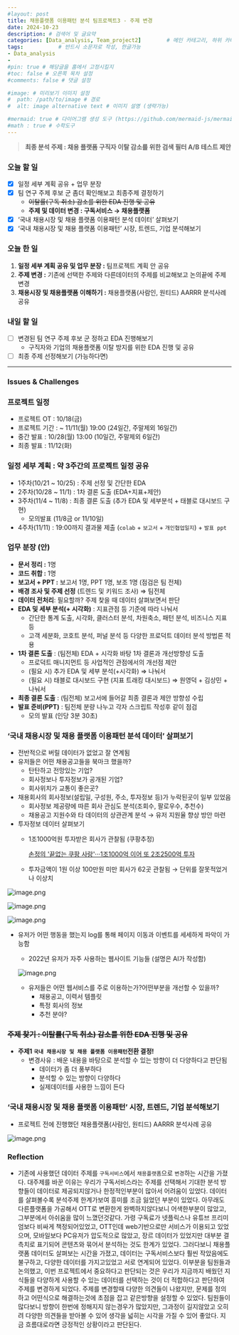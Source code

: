 ```yaml
---
#layout: post
title: 채용플랫폼 이용패턴 분석 팀프로젝트3 - 주제 변경
date: 2024-10-23
description: # 검색어 및 글요약
categories: [Data_analysis, Team_project2]        # 메인 카테고리, 하위 카테고리(생략가능)
tags:           # 반드시 소문자로 작성, 한글가능
- Data_analysis
- 
#pin: true # 해당글을 홈에서 고정시킬지
#toc: false # 오른쪽 목차 설정
#comments: false # 댓글 설정

#image: # 미리보기 이미지 설정
#  path: /path/to/image # 경로
#  alt: image alternative text # 이미지 설명 (생략가능)

#mermaid: true # 다이어그램 생성 도구 (https://github.com/mermaid-js/mermaid)
#math : true # 수학도구
---
```


> **최종 분석 주제 : 채용 플랫폼 구직자 이탈 감소를 위한 검색 필터 A/B 테스트 제안**  

### 오늘 할 일

- [x]  일정 세부 계획 공유 + 업무 분장
- [x]  팀 연구 주제 후보 군 좀더 확인해보고 최종주제 결정하기
    - ~~이탈률(구독 취소) 감소를 위한 EDA 진행 및 공유~~
    - **주제 및 데이터 변경 : 구독서비스 → 채용플랫폼**
- [x]  ‘국내 채용시장 및 채용 플랫폼 이용패턴 분석 데이터’ 살펴보기
- [x]  ‘국내 채용시장 및 채용 플랫폼 이용패턴’ 시장, 트렌드, 기업 분석해보기

### 오늘 한 일

1. **일정 세부 계획 공유 및 업무 분장 :** 팀프로젝트 계획 안 공유
2. **주제 변경 :** 기존에 선택한 주제와 다른데이터의 주제를 비교해보고 논의끝에 주제 변경
3. **채용시장 및 채용플랫폼 이해하기 :** 채용플랫폼(사람인, 원티드) AARRR 분석사례 공유

### 내일 할 일

- [ ]  변경된 팀 연구 주제 후보 군 정하고 EDA 진행해보기
    - 구직자와 기업의 채용플랫폼 이탈 방지를 위한 EDA 진행 및 공유
- [ ]  최종 주제 선정해보기 (가능하다면)

---

### Issues & Challenges

### **프로젝트 일정**

- 프로젝트 OT : 10/18(금)
- 프로젝트 기간 : ~ 11/11(월) 19:00 (24일간, 주말제외 16일간)
- 중간 발표 : 10/28(월) 13:00 (10일간, 주말제외 6일간)
- 최종 발표 : 11/12(화)

### **일정 세부 계획 : 약 3주간의 프로젝트 일정 공유**

- 1주차(10/21 ~ 10/25) : 주제 선정 및 간단한 EDA
- 2주차(10/28 ~ 11/1) : 1차 결론 도출 (EDA+지표+제안)
- 3주차(11/4 ~ 11/8) : 최종 결론 도출 (추가 EDA 및 세부분석 + 태블로 대시보드 구현)
    - 모의발표 (11/8금 or 11/10일)
- 4주차(11/11) : 19:00까지 결과물 제출 (`colab` + `보고서` + `개인협업일지`) + `발표 ppt`

### 업무 분장 (안)

- **문서 정리 :** 1명
- **코드 취합 :** 1명
- **보고서 + PPT :** 보고서 1명, PPT 1명, 보조 1명 (점검은 팀 전체)
- **배경 조사 및 주제 선정** (트렌드 및 키워드 조사) ⇒ 팀전체
- **데이터 전처리**: 필요할까? 주제 찾을 때 데이터 살펴보면서 판단
- **EDA 및 세부 분석(+ 시각화)** : 지표관점 등 기준에 따라 나눠서
    - 간단한 통계 도출, 시각화, 클러스터 분석, 차원축소, 패턴 분석, 비즈니스 지표 등
    - 고객 세분화, 코호트 분석, 퍼널 분석 등 다양한 프로덕트 데이터 분석 방법론 적용
- **1차 결론 도출** : (팀전체) EDA + 시각화 바탕 1차 결론과 개선방향성 도출
    - 프로덕트 매니지먼트 등 사업적인 관점에서의 개선점 제안
    - (필요 시) 추가 EDA 및 세부 분석(+시각화) ⇒ 나눠서
    - (필요 시) 태블로 대시보드 구현 (지표 트래킹 대시보드) ⇒ 원영덕 + 김상민 + 나눠서
- **최종 결론 도출** : (팀전체) 보고서에 들어갈 최종 결론과 제안 방향성 수립
- **발표 준비(PPT)** : 팀전체 분량 나누고 각자 스크립트 작성후 같이 점검
    - 모의 발표 (인당 3분 30초)

### ‘국내 채용시장 및 채용 플랫폼 이용패턴 분석 데이터’ 살펴보기

- 전반적으로 버릴 데이터가 없었고 잘 연계됨
- 유저들은 어떤 채용공고들을 북마크 했을까?
    - 탄탄하고 전망있는 기업?
    - 회사정보나 투자정보가 공개된 기업?
    - 회사위치가 교통이 좋은곳?
- 채용회사의 회사정보(설립일, 구성원, 주소, 투자정보 등)가 누락된곳이 일부 있었음
    - 회사정보 제공량에 따른 회사 관심도 분석(조회수, 팔로우수, 추천수)
    - 채용공고 지원수와 타 데이터의 상관관계 분석 → 유저 지원율 향상 방안 마련
- 투자정보 데이터 살펴보기
    - 1조1000억원 투자받은 회사가 관찰됨 (쿠팡추정)
        
        [손정의 '끝없는 쿠팡 사랑'···1조1000억 이어 또 2조2500억 투자](https://www.womaneconomy.co.kr/news/articleView.html?idxno=69942)
        
    - 투자금액이 1원 이상 100만원 미만 회사가 62곳 관찰됨 → 단위를 잘못적었거나 이상치

![image.png](/assets/img/team_project2/2-3/1.png)

![image.png](/assets/img/team_project2/2-3/2.png)

![image.png](/assets/img/team_project2/2-3/3.png)

- 유저가 어떤 행동을 했는지 log를 통해 페이지 이동과 이벤트를 세세하게 파악이 가능함
    - 2022년 유저가 자주 사용하는 웹사이트 기능들 (설명은 AI가 작성함)
    
    ![image.png](/assets/img/team_project2/2-3/4.png)
    
    - 유저들은 어떤 웹서비스를 주로 이용하는가?어떤부분을 개선할 수 있을까?
        - 채용공고, 이력서 템플릿
        - 특정 회사의 정보
        - 추천 분야?

### ~~주제 찾기 : 이탈률(구독 취소) 감소를 위한 EDA 진행 및 공유~~

- **주제1 `국내 채용시장 및 채용 플랫폼 이용패턴`전환 결정!**
    - 변경사유 : 배운 내용을 바탕으로 분석할 수 있는 방향이 더 다양하다고 판단됨
        - 데이터가 좀 더 풍부하다
        - 분석할 수 있는 방향이 다양하다
        - 실제데이터를 사용한 느낌이 든다

### ‘국내 채용시장 및 채용 플랫폼 이용패턴’ 시장, 트렌드, 기업 분석해보기

- 프로젝트 전에 진행했던 채용플랫폼(사람인, 원티드) AARRR 분석사례 공유

![image.png](/assets/img/team_project2/2-3/5.png)

### Reflection

- 기존에 사용했던 데이터 주제를 `구독서비스`에서 `채용플랫폼`으로 `변경`하는 시간을 가졌다. 대주제를 바꾼 이유는 우리가 구독서비스라는 주제를 선택해서 기대한 분석 방향들이 데이터로 제공되지않거나 한정적인부분이 많아서 어려움이 있었다. 데이터를 살펴볼수록 분석주제 한계가보여 흥미를 조금 잃었던 부분이 있었다. 아무래도 다른플랫폼을 가공해서 OTT로 변환한게 완벽하지않다보니 어색한부분이 많았고, 그부분에서 아쉬움을 많이 느꼈던것같다. 가령 구독료가 넷플릭스나 유튜브 프리미엄보다 비싸게 책정되어있었고, OTT인데 web기반으로만 서비스가 이용되고 있었으며, 모바일보다 PC유저가 압도적으로 많았고, 장르 데이터가 있었지만 대부분 결측치로 표기되어 콘텐츠와 묶어서 분석하는 것도 한계가 있었다. 그러다보니 채용플랫폼 데이터도 살펴보는 시간을 가졌고, 데이터는 구독서비스보다 훨씬 작았음에도 불구하고, 다양한 데이터를 가지고있었고 서로 연계되어 있었다. 이부분을 팀원들과 논의했고, 이번 프로젝트에서 중요하다고 판단되는 것은 우리가 지금까지 배웠던 지식들을 다양하게 사용할 수 있는 데이터를 선택하는 것이 더 적합하다고 판단하여 주제를 변경하게 되었다. 주제를 변경할때 다양한 의견들이 나왔지만, 문제를 정의하고 어떤식으로 해결하는것에 초점을 잡고 같은방향을 설정할 수 있었다. 팀원들이 많다보니 방향이 한번에 정해지지 않는경우가 많았지만, 그과정이 길지않았고 오히려 다양한 의견들을 받아볼 수 있어 생각을 넓히는 시각을 가질 수 있어 좋았다. 지금 흐름대로라면 긍정적인 상황이라고 판단된다.